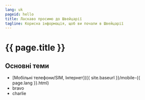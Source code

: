 ```yaml
---
lang: uk
pageid: hello
title: Ласкаво просимо до Швейцарії
tagline: Корисна інформація, щоб ви почали в Швейцарії
---
```

# {{ page.title }}

## Основні теми
- [Мобільні телефони/SIM, Інтернет]({{ site.baseurl }}/mobile-{{ page.lang }}.html)
- bravo
- charlie

